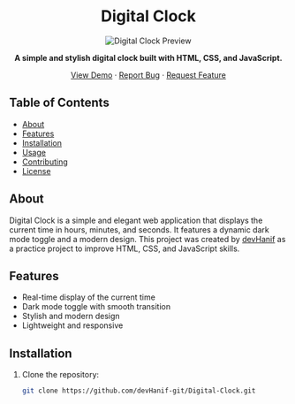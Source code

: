 <h1 align="center">Digital Clock</h1>

<p align="center">
  <img src="./preview.gif" alt="Digital Clock Preview">
</p>

<p align="center">
  <strong>A simple and stylish digital clock built with HTML, CSS, and JavaScript.</strong>
</p>

<p align="center">
  <a href="https://devhanif-git.github.io/Digital-Clock/">View Demo</a>
  ·
  <a href="https://github.com/devHanif-git/Digital-Clock/issues">Report Bug</a>
  ·
  <a href="https://github.com/devHanif-git/Digital-Clock/issues">Request Feature</a>
</p>

## Table of Contents

- [About](#about)
- [Features](#features)
- [Installation](#installation)
- [Usage](#usage)
- [Contributing](#contributing)
- [License](#license)

## About

Digital Clock is a simple and elegant web application that displays the current time in hours, minutes, and seconds. It features a dynamic dark mode toggle and a modern design. This project was created by [devHanif](https://github.com/devHanif-git) as a practice project to improve HTML, CSS, and JavaScript skills.

## Features

- Real-time display of the current time
- Dark mode toggle with smooth transition
- Stylish and modern design
- Lightweight and responsive

## Installation

1. Clone the repository:

   ```bash
   git clone https://github.com/devHanif-git/Digital-Clock.git
   ```
